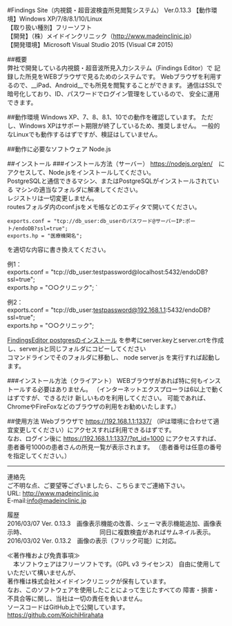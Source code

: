 #Findings Site（内視鏡・超音波検査所見閲覧システム） Ver.0.13.3
 【動作環境】Windows XP/7/8/8.1/10/Linux  
 【取り扱い種別】フリーソフト  
 【開発】（株）メイドインクリニック（<http://www.madeinclinic.jp>）  
 【開発環境】Microsoft Visual Studio 2015 (Visual C# 2015)


##概要  
弊社で開発している内視鏡・超音波所見入力システム（Findings Editor）で
記録した所見をWEBブラウザで見るためのシステムです。
Webブラウザを利用するので、__iPad、Android__でも所見を閲覧することができます。
通信はSSLで暗号化しており、ID、パスワードでログイン管理をしているので、
安全に運用できます。

##動作環境
Windows XP、7、8、8.1、10での動作を確認しています。
ただし、Windows XPはサポート期限が終了しているため、推奨しません。
一般的なLinuxでも動作するはずですが、検証はしていません。

##動作に必要なソフトウェア
Node.js

##インストール
###インストール方法（サーバー）
<https://nodejs.org/en/>　にアクセスして、Node.jsをインストールしてください。  
PostgreSQLと通信できるマシン、またはPostgreSQLがインストールされている
マシンの適当なフォルダに解凍してください。  
レジストリは一切変更しません。  
routesフォルダ内のconf.jsをメモ帳などのエディタで開いてください。  

    exports.conf = "tcp://db_user:db_userのパスワード@サーバーIP:ポート/endoDB?ssl=true"; 
    exports.hp = "医療機関名";    

を適切な内容に書き換えてください。 
 
例1：  
    exports.conf = "tcp://db_user:testpassword@localhost:5432/endoDB?ssl=true";    
    exports.hp = "○○クリニック"; `  

例2：    
exports.conf = "tcp://db_user:testpassword@192.168.1.1:5432/endoDB?ssl=true";  
exports.hp = "○○クリニック";  

[FindingsEditor postgresのインストール](http://www.madeinclinic.jp/%E3%82%BD%E3%83%95%E3%83%88%E3%82%A6%E3%82%A7%E3%82%A2/findings/fe_postgres/)
を参考にserver.keyとserver.crtを作成し、server.jsと同じフォルダにコピーしてください  
コマンドラインでそのフォルダに移動し、
node server.js
を実行すれば起動します。

###インストール方法（クライアント）
WEBブラウザがあれば特に何もインストールする必要はありません。
（インターネットエクスプローラは6以上で動くはずですが、できるだけ
新しいものを利用してください。
可能であれば、ChromeやFireFoxなどのブラウザの利用をお勧めいたします。）

##使用方法
Webブラウザで
https://192.168.1.1:1337/
（IPは環境に合わせて適宜変更してください）にアクセスすれば利用できるはずです。  
なお、ログイン後に
https://192.168.1.1:1337/?pt_id=1000
にアクセスすれば、患者番号1000の患者さんの所見一覧が表示されます。
（患者番号は任意の番号を指定してください。）

***
連絡先  
ご不明な点、ご要望等ございましたら、こちらまでご連絡下さい。  
URL: <http://www.madeinclinic.jp>  
E-mail:<info@madeinclinic.jp> 
   
履歴  
2016/03/07 Ver. 0.13.3　画像表示機能の改善、シェーマ表示機能追加、画像表示時、
　　　　　　　　　　　　同日に複数検査があればサムネイル表示。
2016/03/02 Ver. 0.13.2　画像の表示（フリック可能）に対応。  

≪著作権および免責事項≫  
　本ソフトウェアはフリーソフトです。（GPL v3 ライセンス）
自由に使用していただいて構いませんが、  
著作権は株式会社メイドインクリニックが保有しています。  
なお、このソフトウェアを使用したことによって生じたすべての
障害・損害・不具合等に関し、当社は一切の責任を負いません。  
ソースコードはGitHub上で公開しています。  
<https://github.com/KoichiHirahata>

